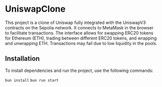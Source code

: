 # UniswapClone

This project is a clone of Uniswap fully integrated with the UniswapV3 contracts on the Sepolia network. It connects to MetaMask in the browser to facilitate transactions. The interface allows for swapping ERC20 tokens for Ethereum (ETH), trading between different ERC20 tokens, and wrapping and unwrapping ETH. Transactions may fail due to low liquidity in the pools.

## Installation

To install dependencies and run the project, use the following commands:

```bun install``` 
```bun run start```